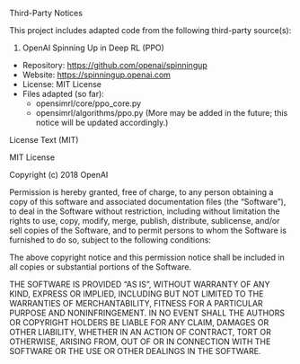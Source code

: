 Third-Party Notices

This project includes adapted code from the following third-party source(s):

1) OpenAI Spinning Up in Deep RL (PPO)
- Repository: https://github.com/openai/spinningup
- Website: https://spinningup.openai.com
- License: MIT License
- Files adapted (so far): 
  - opensimrl/core/ppo_core.py
  - opensimrl/algorithms/ppo.py
  (More may be added in the future; this notice will be updated accordingly.)

License Text (MIT)

MIT License

Copyright (c) 2018 OpenAI

Permission is hereby granted, free of charge, to any person obtaining a copy
of this software and associated documentation files (the “Software”), to deal
in the Software without restriction, including without limitation the rights
to use, copy, modify, merge, publish, distribute, sublicense, and/or sell
copies of the Software, and to permit persons to whom the Software is
furnished to do so, subject to the following conditions:

The above copyright notice and this permission notice shall be included in
all copies or substantial portions of the Software.

THE SOFTWARE IS PROVIDED “AS IS”, WITHOUT WARRANTY OF ANY KIND, EXPRESS OR
IMPLIED, INCLUDING BUT NOT LIMITED TO THE WARRANTIES OF MERCHANTABILITY,
FITNESS FOR A PARTICULAR PURPOSE AND NONINFRINGEMENT. IN NO EVENT SHALL THE
AUTHORS OR COPYRIGHT HOLDERS BE LIABLE FOR ANY CLAIM, DAMAGES OR OTHER
LIABILITY, WHETHER IN AN ACTION OF CONTRACT, TORT OR OTHERWISE, ARISING FROM,
OUT OF OR IN CONNECTION WITH THE SOFTWARE OR THE USE OR OTHER DEALINGS IN
THE SOFTWARE.
